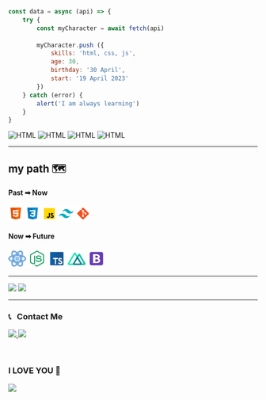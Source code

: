 
```javascript
const data = async (api) => {
    try {
        const myCharacter = await fetch(api)
        
        myCharacter.push ({
            skills: 'html, css, js',
            age: 30,
            birthday: '30 April',
            start: '19 April 2023'
        })
    } catch (error) {
        alert('I am always learning')
    }
}
```
![HTML](https://img.shields.io/badge/HTML-orange) ![HTML](https://img.shields.io/badge/CSS-blue) ![HTML](https://img.shields.io/badge/JS-gold) ![HTML](https://img.shields.io/badge/Tailwind-blueviolet)

---
## my path 🗺

#### Past ➡ Now
<img width="30px" src="https://github.com/Fer-Feri/Fer-Feri/blob/main/icons8-html5-96.png"> <img width="30px" src="https://github.com/Fer-Feri/Fer-Feri/blob/main/icons8-css3-96.png"> <img width="30px" src="https://github.com/Fer-Feri/Fer-Feri/blob/main/icons8-js-96.png">  <img width="30px" src="https://github.com/Fer-Feri/Fer-Feri/blob/main/icons8-tailwind-css-96.png"> <img width="30px" src="https://github.com/Fer-Feri/Fer-Feri/blob/main/icons8-git-96.png">

#### Now ➡ Future
<img width="36px" src="https://github.com/Fer-Feri/Fer-Feri/blob/main/icons8-react-js-80.png"> <img width="36px" src="https://github.com/Fer-Feri/Fer-Feri/blob/main/icons8-node-js-96.png"> <img width="36px" src="https://github.com/Fer-Feri/Fer-Feri/blob/main/icons8-typescript-96.png"> <img width="36px" src="https://github.com/Fer-Feri/Fer-Feri/blob/main/icons8-nuxt-js-96.png"> <img width="36px" src="https://github.com/Fer-Feri/Fer-Feri/blob/main/icons8-bootstrap-96.png">

---

<img src="https://github-readme-stats.vercel.app/api?username=fer-feri&show_icons=true&theme=gruvbox">

<img src="https://github-readme-stats.vercel.app/api/top-langs/?username=fer-feri&layout=compact">

---
<h3>📞 &nbsp; Contact Me </h3>

<p>
  <a href="https://instagram.com/far._.shad_/">
    <img src="https://img.shields.io/badge/Instagram-@far._.shad_-red?style=flat&logo=instagram" />
  </a>
  <a href="https://t.me/Witcher33/">
    <img src="https://img.shields.io/badge/Telegram-@Witcher33-blue?style=flat&logo=telegram" />
  </a>
</p>

<br>

### I LOVE YOU 💌
<img width="150px" src="https://media.tenor.com/whgQwNlVvNkAAAAi/xero-code.gif">
